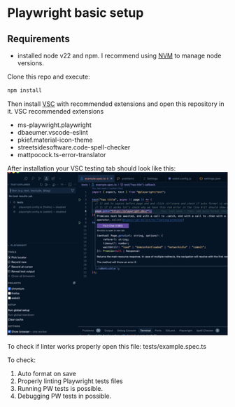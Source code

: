 # Playwright basic setup

## Requirements

- installed node v22 and npm. I recommend using [NVM](https://github.com/nvm-sh/nvm) to manage node versions.

Clone this repo and execute:

```bash
npm install
```

Then install [VSC](https://code.visualstudio.com/) with recommended extensions and open this repository in it.
VSC recommended extensions

- ms-playwright.playwright
- dbaeumer.vscode-eslint
- pkief.material-icon-theme
- streetsidesoftware.code-spell-checker
- mattpocock.ts-error-translator

After installation your VSC testing tab should look like this:
![VSC Playwright Test Tab](vsc-pw-config.png)

To check if linter works properly open this file: tests/example.spec.ts

To check:

1. Auto format on save
2. Properly linting Playwright tests files
3. Running PW tests is possible.
4. Debugging PW tests in possible.
